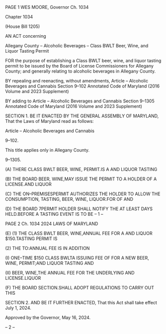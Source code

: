 PAGE 1
WES MOORE, Governor Ch. 1034

Chapter 1034

(House Bill 1205)

AN ACT concerning

Allegany County – Alcoholic Beverages – Class BWLT Beer, Wine, and Liquor
Tasting Permit

FOR the purpose of establishing a Class BWLT beer, wine, and liquor tasting permit to be
issued by the Board of License Commissioners for Allegany County; and generally
relating to alcoholic beverages in Allegany County.

BY repealing and reenacting, without amendments,
Article – Alcoholic Beverages and Cannabis
Section 9–102
Annotated Code of Maryland
(2016 Volume and 2023 Supplement)

BY adding to
Article – Alcoholic Beverages and Cannabis
Section 9–1305
Annotated Code of Maryland
(2016 Volume and 2023 Supplement)

SECTION 1. BE IT ENACTED BY THE GENERAL ASSEMBLY OF MARYLAND,
That the Laws of Maryland read as follows:

Article – Alcoholic Beverages and Cannabis

9–102.

This title applies only in Allegany County.

9–1305.

(A) THERE CLASS BWLT BEER, WINE, PERMIT.IS A AND LIQUOR TASTING

(B) THE BOARD BEER, WINE,MAY ISSUE THE PERMIT TO A HOLDER OF A
LICENSE.AND LIQUOR

(C) THE ON–PREMISESPERMIT AUTHORIZES THE HOLDER TO ALLOW THE
CONSUMPTION, TASTING, BEER, WINE, LIQUOR.FOR OF AND

(D) THE BOARD 7PERMIT HOLDER SHALL NOTIFY THE AT LEAST DAYS
HELD.BEFORE A TASTING EVENT IS TO BE
– 1 –

PAGE 2
Ch. 1034 2024 LAWS OF MARYLAND

(E) (1) THE CLASS BWLT BEER, WINE,ANNUAL FEE FOR A AND LIQUOR
$150.TASTING PERMIT IS

(2) THE TO:ANNUAL FEE IS IN ADDITION

(I) ONE–TIME $150 CLASS BWLTA ISSUING FEE OF FOR A NEW
BEER, WINE, PERMIT;AND LIQUOR TASTING AND

(II) BEER, WINE,THE ANNUAL FEE FOR THE UNDERLYING AND
LICENSE.LIQUOR

(F) THE BOARD SECTION.SHALL ADOPT REGULATIONS TO CARRY OUT THIS

SECTION 2. AND BE IT FURTHER ENACTED, That this Act shall take effect July
1, 2024.

Approved by the Governor, May 16, 2024.

– 2 –